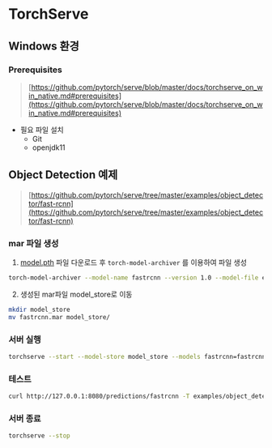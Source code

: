 # TorchServe

## Windows 환경

### Prerequisites

> [https://github.com/pytorch/serve/blob/master/docs/torchserve_on_win_native.md#prerequisites](https://github.com/pytorch/serve/blob/master/docs/torchserve_on_win_native.md#prerequisites)

- 필요 파일 설치
  - Git
  - openjdk11

## Object Detection 예제
> [https://github.com/pytorch/serve/tree/master/examples/object_detector/fast-rcnn](https://github.com/pytorch/serve/tree/master/examples/object_detector/fast-rcnn)

### mar 파일 생성

1. [model.pth](https://download.pytorch.org/models/fasterrcnn_resnet50_fpn_coco-258fb6c6.pth) 파일 다운로드 후 `torch-model-archiver` 를 이용하여 파일 생성

```bash
torch-model-archiver --model-name fastrcnn --version 1.0 --model-file examples/object_detector/fast-rcnn/model.py --serialized-file fasterrcnn_resnet50_fpn_coco-258fb6c6.pth --handler object_detector --extra-files examples/object_detector/index_to_name.json
```

2. 생성된 mar파일 model_store로 이동
```bash
mkdir model_store
mv fastrcnn.mar model_store/
```

### 서버 실행

```bash
torchserve --start --model-store model_store --models fastrcnn=fastrcnn.mar --ncs
```

### 테스트

```bash
curl http://127.0.0.1:8080/predictions/fastrcnn -T examples/object_detector/persons.jpg
```

### 서버 종료

```bash
torchserve --stop
```
